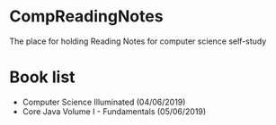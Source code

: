 # CompReadingNotes
The place for holding Reading Notes for computer science self-study
# Book list
* Computer Science Illuminated (04/06/2019)
* Core Java Volume I - Fundamentals (05/06/2019)

